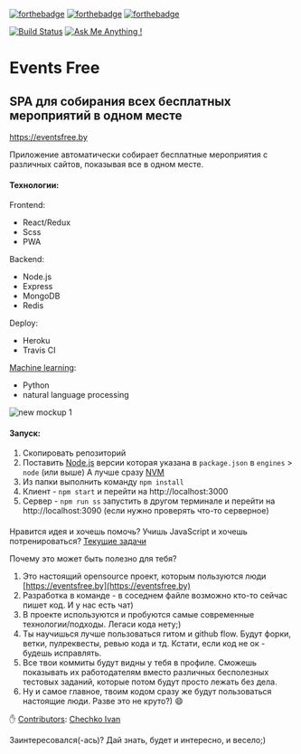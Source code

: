 [![forthebadge](https://forthebadge.com/images/badges/made-with-javascript.svg)](https://forthebadge.com)
[![forthebadge](https://forthebadge.com/images/badges/built-with-love.svg)](https://forthebadge.com)
[![forthebadge](https://forthebadge.com/images/badges/60-percent-of-the-time-works-every-time.svg)](https://forthebadge.com)

[![Build Status](https://travis-ci.org/happylolonly/events-free-spa.svg?branch=dev)](https://travis-ci.org/happylolonly/events-free-spa)
[![Ask Me Anything !](https://img.shields.io/badge/Ask%20me-anything-1abc9c.svg)](https://github.com/happylolonly)


# Events Free
## SPA для собирания всех бесплатных мероприятий в одном месте

https://eventsfree.by

Приложение автоматически собирает бесплатные мероприятия с различных сайтов, показывая все в одном месте.

#### Технологии:

Frontend:

- React/Redux
- Scss
- PWA

Backend:

- Node.js
- Express
- MongoDB
- Redis

Deploy:

- Heroku
- Travis CI

[Machine learning](https://github.com/happylolonly/eventsfree-ml):

- Python
- natural language processing

![new mockup 1](https://user-images.githubusercontent.com/18665326/37930931-d368319e-314c-11e8-95e9-a119c628295b.png)

#### Запуск:

1. Скопировать репозиторий
2. Поставить [Node.js](https://nodejs.org/en) версии которая указана в `package.json` в `engines` > `node` (или выше)
А лучше сразу [NVM](https://github.com/creationix/nvm)
3. Из папки выполнить команду `npm install`
4. Клиент - `npm start` и перейти на http://localhost:3000
5. Сервер - `npm run ss` запустить в другом терминале и перейти на http://localhost:3090 (если нужно проверять что-то серверное)

####

Нравится идея и хочешь помочь?
Учишь JavaScript и хочешь потренироваться?
[Текущие задачи](https://docs.google.com/spreadsheets/d/1is3mJZEq4amv1D4pN7zLpdoa4ht0wSxRyjQzZyb0Zxc/edit?usp=sharing)

Почему это может быть полезно для тебя?

1. Это настоящий opensource проект, которым пользуются люди [https://eventsfree.by](https://eventsfree.by)
2. Разработка в команде - в соседнем файле возможно кто-то сейчас пишет код. И у нас есть чат)
3. В проекте используются и пробуются самые современные технологии/подходы. Легаси кода нету;)
4. Ты научишься лучше пользоваться гитом и github flow. Будут форки, ветки, пулреквесты, ревью кода и тд. Кстати, если код не ок - будешь исправлять.
5. Все твои коммиты будут видны у тебя в профиле. Сможешь показывать их работодателям вместо различных бесполезных тестовых заданий, которые потом будут просто лежать без дела.
6. Ну и самое главное, твоим кодом сразу же будут пользоваться настоящие люди. Разве это не круто?) 😄

✋ [Contributors](https://github.com/happylolonly/events-free-spa/graphs/contributors):
[Chechko Ivan](https://github.com/Chechko-Ivan)

Заинтересовался(-ась)?
Дай знать, будет и интересно, и весело;)
